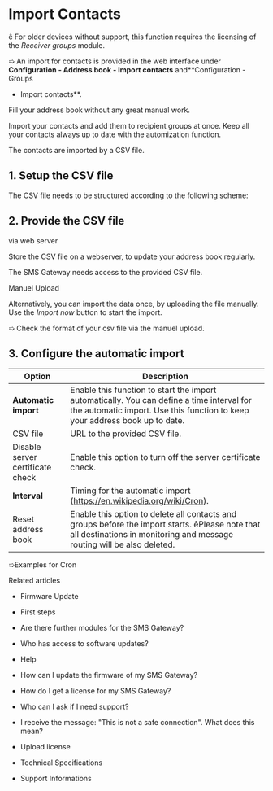 # Import Contacts

ê For older devices without support, this function requires the licensing of
the _Receiver groups_ module.

➯ An import for contacts is provided in the web interface under
**Configuration - Address book - Import contacts** and**Configuration - Groups
- Import contacts**.

Fill your address book without any great manual work.

Import your contacts and add them to recipient groups at once. Keep all your
contacts always up to date with the automization function.

The contacts are imported by a CSV file.

## 1\. Setup the CSV file

The CSV file needs to be structured according to the following scheme:

## 2\. Provide the CSV file

via web server

Store the CSV file on a webserver, to update your address book regularly.

The SMS Gateway needs access to the provided CSV file.

Manuel Upload

Alternatively, you can import the data once, by uploading the file manually.
Use the _Import now_ button to start the import.

➯ Check the format of your csv file via the manuel upload.

## 3\. Configure the automatic import

Option | Description  
---|---  
**Automatic import** | Enable this function to start the import automatically. You can define a time interval for the automatic import. Use this function to keep your address book up to date.  
CSV file  | URL to the provided CSV file.  
Disable server certificate check  | Enable this option to turn off the server certificate check.   
**Interval** | Timing for the automatic import (https://en.wikipedia.org/wiki/Cron).  
Reset address book  |  Enable this option to delete all contacts and groups before the import starts.  êPlease note that all destinations in monitoring and message routing will be also deleted.  
  
➯Examples for Cron

Related articles

  * Firmware Update

  * First steps 

  * Are there further modules for the SMS Gateway?
  * Who has access to software updates?

  * Help

  * How can I update the firmware of my SMS Gateway?

  * How do I get a license for my SMS Gateway?

  * Who can I ask if I need support?

  * I receive the message: "This is not a safe connection". What does this mean?

  * Upload license

  * Technical Specifications
  * Support Informations

